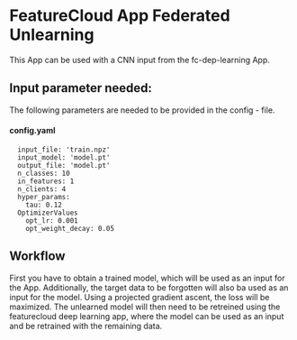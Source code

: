 # FeatureCloud App Federated Unlearning

This App can be used with a CNN input from the fc-dep-learning App.

## Input parameter needed:
The following parameters are needed to be provided in the config - file.

#### config.yaml <br />
```
  input_file: 'train.npz' 
  input_model: 'model.pt' 
  output_file: 'model.pt' 
  n_classes: 10 
  in_features: 1
  n_clients: 4 
  hyper_params:
    tau: 0.12 
  OptimizerValues 
    opt_lr: 0.001
    opt_weight_decay: 0.05 
```

## Workflow

First you have to obtain a trained model, which will be used as an input for the App. Additionally, the target data to be forgotten will also ba used as an input for the model. Using a projected gradient ascent, the loss will be maximized. The unlearned model will then need to be retreined using the featurecloud deep learning app, where the model can be used as an input and be retrained with the remaining data.
